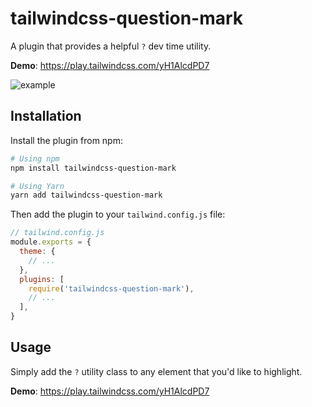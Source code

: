 # tailwindcss-question-mark

A plugin that provides a helpful `?` dev time utility.

**Demo**: https://play.tailwindcss.com/yH1AlcdPD7

![example](https://user-images.githubusercontent.com/2526/100670452-ca598300-3356-11eb-8743-5d4d3c7b740f.gif)

## Installation

Install the plugin from npm:

```sh
# Using npm
npm install tailwindcss-question-mark

# Using Yarn
yarn add tailwindcss-question-mark
```

Then add the plugin to your `tailwind.config.js` file:

```js
// tailwind.config.js
module.exports = {
  theme: {
    // ...
  },
  plugins: [
    require('tailwindcss-question-mark'),
    // ...
  ],
}
```

## Usage

Simply add the `?` utility class to any element that you'd like to highlight.

**Demo**: https://play.tailwindcss.com/yH1AlcdPD7